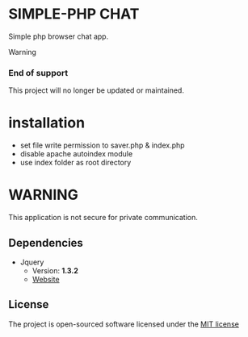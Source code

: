 # SIMPLE-PHP CHAT
Simple php browser chat app.

> [!WARNING]
> ### End of support
> This project will no longer be updated or maintained.

# installation
- set file write permission to saver.php & index.php
- disable apache autoindex module
- use index folder as root directory

# WARNING
This application is not secure for private communication.

## Dependencies
* Jquery
   * Version: **1.3.2**
   * [Website](https://jquery.com/)

## License
The project is open-sourced software licensed under the [MIT license](https://github.com/lukasbecvar/web-chat/blob/main/LICENSE)
